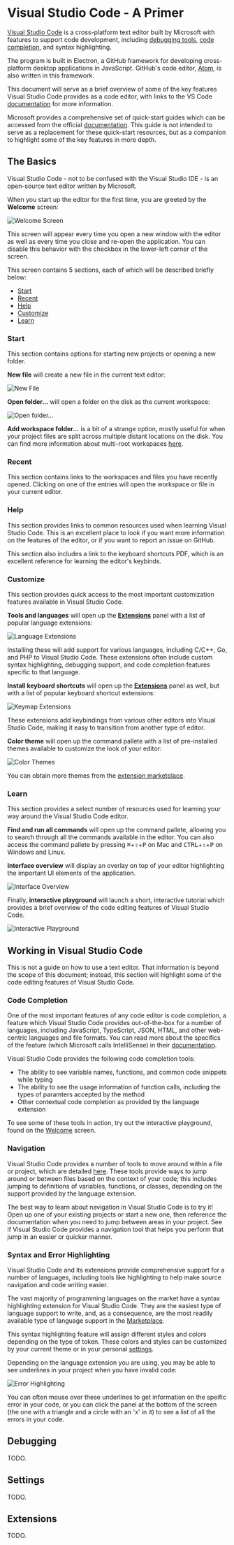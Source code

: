 # Visual Studio Code - A Primer

[Visual Studio Code](http://code.visualstudio.com) is a cross-platform text editor built by Microsoft with features to support code development, including [debugging tools](#Debugging), [code completion](#code-completion), and syntax highlighting.

The program is built in Electron, a GitHub framework for developing cross-platform desktop applications in JavaScript. GitHub's code editor, [Atom](http://atom.io), is also written in this framework.

This document will serve as a brief overview of some of the key features Visual Studio Code provides as a code editor, with links to the VS Code [documentation](https://code.visualstudio.com/docs) for more information.

Microsoft provides a comprehensive set of quick-start guides which can be accessed from the official [documentation](https://code.visualstudio.com/docs). This guide is not intended to serve as a replacement for these quick-start resources, but as a companion to highlight some of the key features in more depth.

## The Basics
Visual Studio Code - not to be confused with the Visual Studio IDE - is an open-source text editor written by Microsoft.

When you start up the editor for the first time, you are greeted by the **Welcome** screen:

![Welcome Screen][welcome-screen]

This screen will appear every time you open a new window with the editor as well as every time you close and re-open the application. You can disable this behavior with the checkbox in the lower-left corner of the screen.

This screen contains 5 sections, each of which will be described briefly below:
- [Start](#start)
- [Recent](#recent)
- [Help](#help)
- [Customize](#customize)
- [Learn](#learn)

### Start
This section contains options for starting new projects or opening a new folder.

**New file** will create a new file in the current text editor:

![New File][new-file]

**Open folder...** will open a folder on the disk as the current workspace:

![Open folder...][open-folder]

**Add workspace folder...** is a bit of a strange option, mostly useful for when your project files are split across multiple distant locations on the disk. You can find more information about multi-root workspaces [here](https://code.visualstudio.com/docs/editor/multi-root-workspaces).

### Recent
This section contains links to the workspaces and files you have recently opened. Clicking on one of the entries will open the workspace or file in your current editor.

### Help
This section provides links to common resources used when learning Visual Studio Code. This is an excellent place to look if you want more information on the features of the editor, or if you want to report an issue on GitHub.

This section also includes a link to the keyboard shortcuts PDF, which is an excellent reference for learning the editor's keybinds.

### Customize
This section provides quick access to the most important customization features available in Visual Studio Code.

**Tools and languages** will open up the [**Extensions**](#extensions) panel with a list of popular language extensions:

![Language Extensions][language-exts]

Installing these will add support for various languages, including C/C++, Go, and PHP to Visual Studio Code. These extensions often include custom syntax highlighting, debugging support, and code completion features specific to that language.

**Install keyboard shortcuts** will open up the [**Extensions**](#extensions) panel as well, but with a list of popular keyboard shortcut extensions:

![Keymap Extensions][keymap-exts]

These extensions add keybindings from various other editors into Visual Studio Code, making it easy to transition from another type of editor.

**Color theme** will open up the command pallete with a list of pre-installed themes available to customize the look of your editor:

![Color Themes][color-themes]

You can obtain more themes from the [extension marketplace](#extensions).

### Learn
This section provides a select number of resources used for learning your way around the Visual Studio Code editor.

**Find and run all commands** will open up the command pallete, allowing you to search through all the commands available in the editor. You can also access the command pallete by pressing <kbd>⌘</kbd>+<kbd>⇧</kbd>+<kbd>P</kbd> on Mac and <kbd>CTRL</kbd>+<kbd>⇧</kbd>+<kbd>P</kbd> on Windows and Linux.

**Interface overview** will display an overlay on top of your editor highlighting the important UI elements of the application.

![Interface Overview][overlay]

Finally, **interactive playground** will launch a short, interactive tutorial which provides a brief overview of the code editing features of Visual Studio Code.

![Interactive Playground][playground]

## Working in Visual Studio Code
This is not a guide on how to use a text editor. That information is beyond the scope of this document; instead, this section will highlight some of the code editing features of Visual Studio Code.

### Code Completion
One of the most important features of any code editor is code completion, a feature which Visual Studio Code provides out-of-the-box for a number of languages, including JavaScript, TypeScript, JSON, HTML, and other web-centric languages and file formats. You can read more about the specifics of the feature (which Microsoft calls IntelliSense) in their [documentation](https://code.visualstudio.com/docs/editor/intellisense).

Visual Studio Code provides the following code completion tools:
- The ability to see variable names, functions, and common code snippets while typing
- The ability to see the usage information of function calls, including the types of paramters accepted by the method
- Other contextual code completion as provided by the language extension

To see some of these tools in action, try out the interactive playground, found on the [Welcome](#welcome) screen.

### Navigation
Visual Studio Code provides a number of tools to move around within a file or project, which are detailed [here](https://code.visualstudio.com/docs/editor/editingevolved). These tools provide ways to jump around or between files based on the context of your code; this includes jumping to definitions of variables, functions, or classes, depending on the support provided by the language extension.

The best way to learn about navigation in Visual Studio Code is to try it! Open up one of your existing projects or start a new one, then reference the documentation when you need to jump between areas in your project. See if Visual Studio Code provides a navigation tool that helps you perform that jump in an easier or quicker manner.

### Syntax and Error Highlighting
Visual Studio Code and its extensions provide comprehensive support for a number of languages, including tools like highlighting to help make source navigation and code writing easier.

The vast majority of programming languages on the market have a syntax highlighting extension for Visual Studio Code. They are the easiest type of language support to write, and, as a consequence, are the most readily available type of language support in the [Marketplace](#extensions).

This syntax highlighting feature will assign different styles and colors depending on the type of token. These colors and styles can be customized by your current theme or in your personal [settings](#settings).

Depending on the language extension you are using, you may be able to see underlines in your project when you have invalid code:

![Error Highlighting][error-underlines]

You can often mouse over these underlines to get information on the speific error in your code, or you can click the panel at the bottom of the screen (the one with a triangle and a circle with an 'x' in it) to see a list of all the errors in your code.

## Debugging
TODO.

## Settings
TODO.

## Extensions
TODO.

<!--- Images go here. --->
[welcome-screen]: img/welcome.png
[new-file]: img/new-file.png
[open-folder]: img/open-folder.png
[language-exts]: img/language-exts.png
[keymap-exts]: img/keymap-exts.png
[color-themes]: img/color-theme.png
[overlay]: img/overlay.png
[playground]: img/playground.png
[error-underlines]: img/error-underlines.png